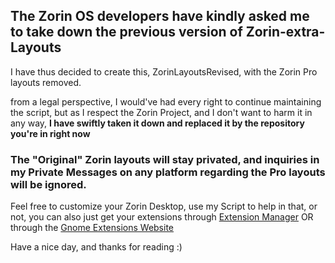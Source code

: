 ## The Zorin OS developers have kindly asked me to take down the previous version of Zorin-extra-Layouts
I have thus decided to create this, ZorinLayoutsRevised, with the Zorin Pro layouts removed.

from a legal perspective, I would've had every right to continue maintaining the script, but as I respect the Zorin Project, and I don't want to harm it in any way, **I have swiftly taken it down and replaced it by the repository you're in right now**

### The "Original" Zorin layouts will stay privated, and inquiries in my Private Messages on any platform regarding the Pro layouts will be ignored.
Feel free to customize your Zorin Desktop, use my Script to help in that, or not, you can also just get your extensions through [Extension Manager](https://flathub.org/apps/details/com.mattjakeman.ExtensionManager) OR through the [Gnome Extensions Website](https://extensions.gnome.org)

Have a nice day, and thanks for reading :)